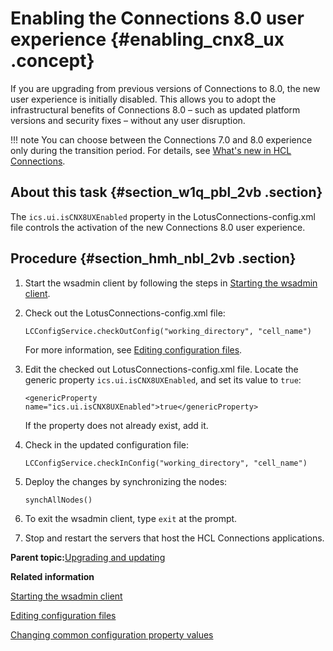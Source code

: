 # Enabling the Connections 8.0 user experience {#enabling_cnx8_ux .concept}

If you are upgrading from previous versions of Connections to 8.0, the new user experience is initially disabled. This allows you to adopt the infrastructural benefits of Connections 8.0 – such as updated platform versions and security fixes – without any user disruption.

!!! note
    You can choose between the Connections 7.0 and 8.0 experience only during the transition period. For details, see [What's new in HCL Connections](../overview/i_ovr_r_whats_new.md#8.0_transition).

## About this task {#section_w1q_pbl_2vb .section}

The `ics.ui.isCNX8UXEnabled` property in the LotusConnections-config.xml file controls the activation of the new Connections 8.0 user experience.

## Procedure {#section_hmh_nbl_2vb .section}

1.  Start the wsadmin client by following the steps in [Starting the wsadmin client](../admin/t_admin_wsadmin_starting.md).
2.  Check out the LotusConnections-config.xml file:

    ``` {#codeblock_rn2_4bl_2vb}
    LCConfigService.checkOutConfig("working_directory", "cell_name")
    ```

    For more information, see [Editing configuration files](../admin/t_admin_common_checkout_config_file.md).

3.  Edit the checked out LotusConnections-config.xml file. Locate the generic property `ics.ui.isCNX8UXEnabled`, and set its value to `true`:

    ``` {#codeblock_sn2_4bl_2vb}
    <genericProperty name="ics.ui.isCNX8UXEnabled">true</genericProperty>
    ```

    If the property does not already exist, add it.

4.  Check in the updated configuration file:

    ``` {#codeblock_tn2_4bl_2vb}
    LCConfigService.checkInConfig("working_directory", "cell_name")
    ```

5.  Deploy the changes by synchronizing the nodes:

    ``` {#codeblock_un2_4bl_2vb}
    synchAllNodes()
    ```

6.  To exit the wsadmin client, type `exit` at the prompt.
7.  Stop and restart the servers that host the HCL Connections applications.

**Parent topic:**[Upgrading and updating](../migrate/c_upgrade_migrate_overview.md)

**Related information**  


[Starting the wsadmin client](../admin/t_admin_wsadmin_starting.md)

[Editing configuration files](../admin/t_admin_common_checkout_config_file.md)

[Changing common configuration property values](../admin/t_admin_common_changing_config.md)

